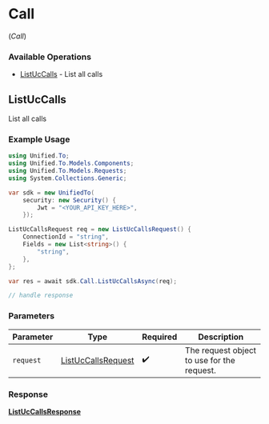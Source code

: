 # Call
(*Call*)

### Available Operations

* [ListUcCalls](#listuccalls) - List all calls

## ListUcCalls

List all calls

### Example Usage

```csharp
using Unified.To;
using Unified.To.Models.Components;
using Unified.To.Models.Requests;
using System.Collections.Generic;

var sdk = new UnifiedTo(
    security: new Security() {
        Jwt = "<YOUR_API_KEY_HERE>",
    });

ListUcCallsRequest req = new ListUcCallsRequest() {
    ConnectionId = "string",
    Fields = new List<string>() {
        "string",
    },
};

var res = await sdk.Call.ListUcCallsAsync(req);

// handle response
```

### Parameters

| Parameter                                                         | Type                                                              | Required                                                          | Description                                                       |
| ----------------------------------------------------------------- | ----------------------------------------------------------------- | ----------------------------------------------------------------- | ----------------------------------------------------------------- |
| `request`                                                         | [ListUcCallsRequest](../../Models/Requests/ListUcCallsRequest.md) | :heavy_check_mark:                                                | The request object to use for the request.                        |


### Response

**[ListUcCallsResponse](../../Models/Requests/ListUcCallsResponse.md)**

